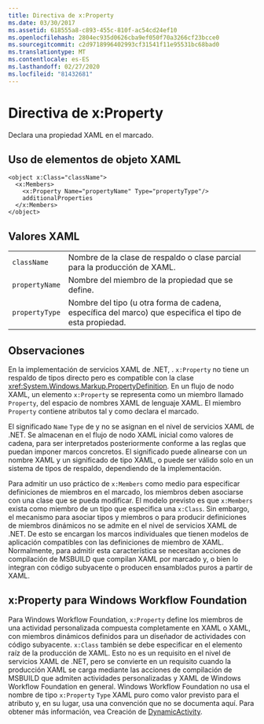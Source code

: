 ```yaml
---
title: Directiva de x:Property
ms.date: 03/30/2017
ms.assetid: 618555a8-c893-455c-810f-ac54cd24ef10
ms.openlocfilehash: 2804ec935d0626cba9ef050f70a3266cf23bcce0
ms.sourcegitcommit: c2d9718996402993cf31541f11e95531bc68bad0
ms.translationtype: MT
ms.contentlocale: es-ES
ms.lasthandoff: 02/27/2020
ms.locfileid: "81432681"
---
```

# <a name="xproperty-directive"></a>Directiva de x:Property

Declara una propiedad XAML en el marcado.

## <a name="xaml-object-element-usage"></a>Uso de elementos de objeto XAML

```xaml
<object x:Class="className">
  <x:Members>
    <x:Property Name="propertyName" Type="propertyType"/>
    additionalProperties
  </x:Members>
</object>
```

## <a name="xaml-values"></a>Valores XAML

|||
|-|-|
|`className`|Nombre de la clase de respaldo o clase parcial para la producción de XAML.|
|`propertyName`|Nombre del miembro de la propiedad que se define.|
|`propertyType`|Nombre del tipo (u otra forma de cadena, específica del marco) que especifica el tipo de esta propiedad.|

## <a name="remarks"></a>Observaciones

En la implementación de servicios XAML de .NET, . `x:Property` no tiene un respaldo de tipos directo pero es compatible con la clase <xref:System.Windows.Markup.PropertyDefinition>. En un flujo de nodo XAML, un elemento `x:Property` se representa como un miembro llamado `Property`, del espacio de nombres XAML de lenguaje XAML. El miembro `Property` contiene atributos tal y como declara el marcado.

El significado `Name` `Type` de y no se asignan en el nivel de servicios XAML de .NET. Se almacenan en el flujo de nodo XAML inicial como valores de cadena, para ser interpretados posteriormente conforme a las reglas que puedan imponer marcos concretos. El significado puede alinearse con un nombre XAML y un significado de tipo XAML, o puede ser válido solo en un sistema de tipos de respaldo, dependiendo de la implementación.

Para admitir un uso práctico de `x:Members` como medio para especificar definiciones de miembros en el marcado, los miembros deben asociarse con una clase que se pueda modificar. El modelo previsto es que `x:Members` exista como miembro de un tipo que especifica una `x:Class`. Sin embargo, el mecanismo para asociar tipos y miembros o para producir definiciones de miembros dinámicos no se admite en el nivel de servicios XAML de .NET. De esto se encargan los marcos individuales que tienen modelos de aplicación compatibles con las definiciones de miembro de XAML. Normalmente, para admitir esta característica se necesitan acciones de compilación de MSBUILD que compilan XAML por marcado y, o bien lo integran con código subyacente o producen ensamblados puros a partir de XAML.

## <a name="xproperty-for-windows-workflow-foundation"></a>x:Property para Windows Workflow Foundation

Para Windows Workflow Foundation, `x:Property` define los miembros de una actividad personalizada compuesta completamente en XAML o XAML, con miembros dinámicos definidos para un diseñador de actividades con código subyacente. `x:Class` también se debe especificar en el elemento raíz de la producción de XAML. Esto no es un requisito en el nivel de servicios XAML de .NET, pero se convierte en un requisito cuando la producción XAML se carga mediante las acciones de compilación de MSBUILD que admiten actividades personalizadas y XAML de Windows Workflow Foundation en general. Windows Workflow Foundation no usa el nombre de tipo `x:Property` `Type` XAML puro como valor previsto para el atributo y, en su lugar, usa una convención que no se documenta aquí. Para obtener más información, vea Creación de [DynamicActivity](https://docs.microsoft.com/previous-versions/dotnet/netframework-4.0/dd807392(v=vs.100)).
